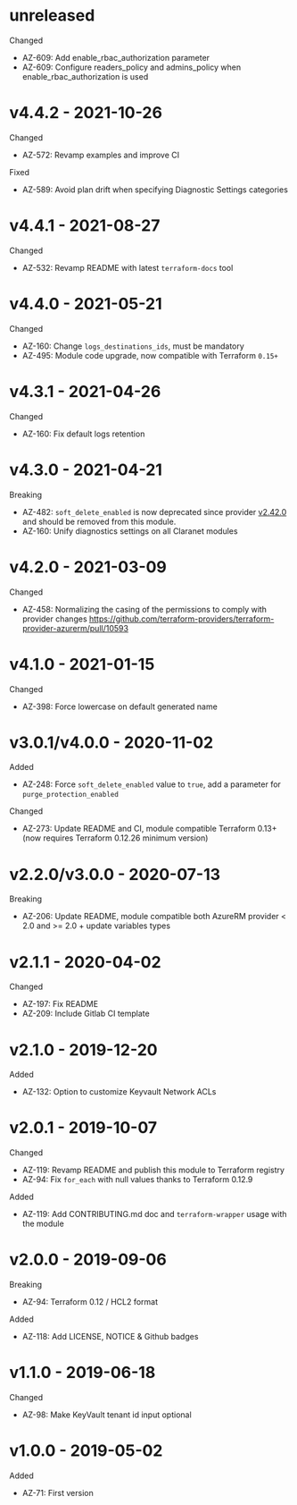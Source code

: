 # unreleased

Changed
  * AZ-609: Add enable_rbac_authorization parameter 
  * AZ-609: Configure readers_policy and admins_policy when enable_rbac_authorization is used

# v4.4.2 - 2021-10-26

Changed
  * AZ-572: Revamp examples and improve CI

Fixed
  * AZ-589: Avoid plan drift when specifying Diagnostic Settings categories

# v4.4.1 - 2021-08-27

Changed
  * AZ-532: Revamp README with latest `terraform-docs` tool

# v4.4.0 - 2021-05-21

Changed
  * AZ-160: Change `logs_destinations_ids`, must be mandatory
  * AZ-495: Module code upgrade, now compatible with Terraform `0.15+`

# v4.3.1 - 2021-04-26

Changed
  * AZ-160: Fix default logs retention

# v4.3.0 - 2021-04-21

Breaking
  * AZ-482: `soft_delete_enabled` is now deprecated since provider [v2.42.0](https://github.com/terraform-providers/terraform-provider-azurerm/blob/master/CHANGELOG-v2.md#2420-january-08-2021) and should be removed from this module.
  * AZ-160: Unify diagnostics settings on all Claranet modules

# v4.2.0 - 2021-03-09

Changed
  * AZ-458: Normalizing the casing of the permissions to comply with provider changes https://github.com/terraform-providers/terraform-provider-azurerm/pull/10593

# v4.1.0 - 2021-01-15

Changed
  * AZ-398: Force lowercase on default generated name

# v3.0.1/v4.0.0 - 2020-11-02

Added
  * AZ-248: Force `soft_delete_enabled` value to `true`, add a parameter for `purge_protection_enabled`

Changed
  * AZ-273: Update README and CI, module compatible Terraform 0.13+ (now requires Terraform 0.12.26 minimum version)

# v2.2.0/v3.0.0 - 2020-07-13

Breaking
  * AZ-206: Update README, module compatible both AzureRM provider < 2.0 and >= 2.0 + update variables types

# v2.1.1 - 2020-04-02

Changed
  * AZ-197: Fix README
  * AZ-209: Include Gitlab CI template

# v2.1.0 - 2019-12-20

Added
  * AZ-132: Option to customize Keyvault Network ACLs

# v2.0.1 - 2019-10-07

Changed
  * AZ-119: Revamp README and publish this module to Terraform registry
  * AZ-94: Fix `for_each` with null values thanks to Terraform 0.12.9

Added
  * AZ-119: Add CONTRIBUTING.md doc and `terraform-wrapper` usage with the module

# v2.0.0 - 2019-09-06

Breaking
  * AZ-94: Terraform 0.12 / HCL2 format

Added
  * AZ-118: Add LICENSE, NOTICE & Github badges

# v1.1.0 - 2019-06-18

Changed
  * AZ-98: Make KeyVault tenant id input optional

# v1.0.0 - 2019-05-02

Added
  * AZ-71: First version
